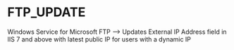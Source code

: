 # FTP_UPDATE
Windows Service for Microsoft FTP --> Updates External IP Address field in IIS 7 and above with latest public IP for users with a dynamic IP
